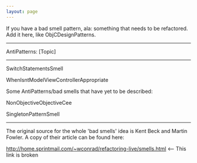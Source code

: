 ```yaml
---
layout: page
---
```


If you have a bad smell pattern, ala: something that needs to be refactored.  Add it here, like ObjCDesignPatterns.

----

AntiPatterns: [Topic]

----

SwitchStatementsSmell

WhenIsntModelViewControllerAppropriate

Some AntiPatterns/bad smells that have yet to be described:

NonObjectiveObjectiveCee

SingletonPatternSmell

----

The original source for the whole 'bad smells' idea is Kent Beck and Martin Fowler. A copy of their article can be found here:

http://home.sprintmail.com/~wconrad/refactoring-live/smells.html <-- This link is broken
